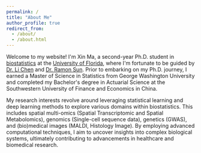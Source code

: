 ```yaml
---
permalink: /
title: "About Me"
author_profile: true
redirect_from: 
  - /about/
  - /about.html
---
```


Welcome to my website! I'm Xin Ma, a second-year Ph.D. student in [biostatistics](https://biostat.ufl.edu) at the [University of Florida](https://www.ufl.edu), where I'm fortunate to be guided by [Dr. Li Chen](https://biostat.ufl.edu/profile/chen-li-1/) and [Dr. Ramon Sun](https://biochem.med.ufl.edu/profile/sun-ramon/). Prior to embarking on my Ph.D. journey, I earned a Master of Science in Statistics from George Washington University and completed my Bachelor's degree in Actuarial Science at the Southwestern University of Finance and Economics in China.

My research interests revolve around leveraging statistical learning and deep learning methods to explore various domains within biostatistics. This includes spatial multi-omics (Spatial Transcriptomic and Spatial Metabolomics), genomics (Single-cell sequence data), genetics (GWAS), and (bio)medical images (MALDI, Histology Image). By employing advanced computational techniques, I aim to uncover insights into complex biological systems, ultimately contributing to advancements in healthcare and biomedical research.
